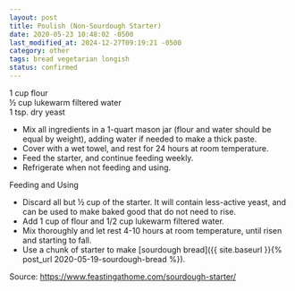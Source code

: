 ```yaml
---
layout: post
title: Poulish (Non-Sourdough Starter)
date: 2020-05-23 10:48:02 -0500
last_modified_at: 2024-12-27T09:19:21 -0500
category: other
tags: bread vegetarian longish
status: confirmed
---
```

1 cup flour  
½ cup lukewarm filtered water  
1 tsp. dry yeast  
* Mix all ingredients in a 1-quart mason jar (flour and water should be equal by weight), adding water if needed to make a thick paste.
* Cover with a wet towel, and rest for 24 hours at room temperature.
* Feed the starter, and continue feeding weekly.
* Refrigerate when not feeding and using.

Feeding and Using

* Discard all but ½ cup of the starter. It will contain less-active yeast, and can be used to make baked good that do not need to rise.
* Add 1 cup of flour and 1/2 cup lukewarm filtered water.
* Mix thoroughly and let rest 4-10 hours at room temperature, until risen and starting to fall.
* Use a chunk of starter to make [sourdough bread]({{ site.baseurl }}{% post_url 2020-05-19-sourdough-bread %}).

Source: <https://www.feastingathome.com/sourdough-starter/>
